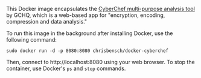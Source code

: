 This Docker image encapsulates the [CyberChef multi-purpose analysis tool][1] by GCHQ,
which is a web-based app for "encryption, encoding, compression and data analysis."

To run this image in the background after installing Docker,
use the following command:

`sudo docker run -d -p 8080:8080 chrisbensch/docker-cyberchef`

Then, connect to http://localhost:8080 using your web browser.
To stop the container, use Docker's `ps` and `stop` commands.

  [1]: https://github.com/gchq/CyberChef
